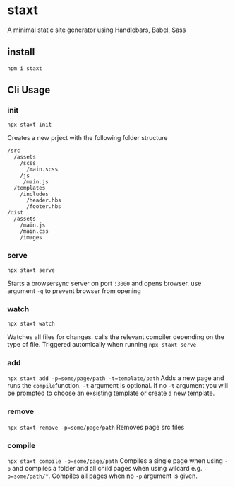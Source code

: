 # staxt
A minimal static site generator using Handlebars, Babel, Sass

## install
```
npm i staxt
```

## Cli Usage
### init
```
npx staxt init
```
Creates a new prject with the following folder structure
```
/src
  /assets
    /scss
      /main.scss
    /js
     /main.js
  /templates
    /includes
      /header.hbs
      /footer.hbs
/dist
  /assets
    /main.js
    /main.css
    /images
```

### serve
```
npx staxt serve
```
Starts a browsersync server on port ```:3000```  and opens browser. use argument ```-q``` to prevent browser from opening
### watch
```
npx staxt watch
```
Watches all files for changes. calls the relevant compiler depending on the type of file. Triggered automically when running ```npx staxt serve``` 
### add 
```npx staxt add -p=some/page/path -t=template/path```
Adds a new page and runs the ```compile```function. ```-t``` argument is optional. If no ```-t``` argument you will be prompted to choose an exsisting template or create a new template.
### remove
```npx staxt remove -p=some/page/path```
Removes page src files
### compile
```npx staxt compile -p=some/page/path```
Compiles a single page when using ```-p``` and compiles a folder and all child pages when using wilcard e.g. ```-p=some/path/*```. Compiles all pages when no ```-p``` argument is given.

